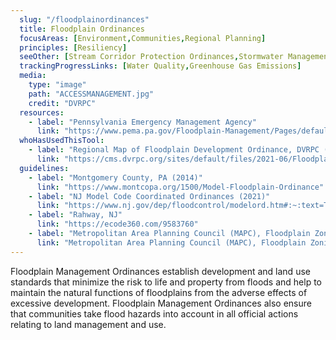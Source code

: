 ```yaml
---
  slug: "/floodplainordinances"
  title: Floodplain Ordinances 
  focusAreas: [Environment,Communities,Regional Planning]
  principles: [Resiliency]
  seeOther: [Stream Corridor Protection Ordinances,Stormwater Management,Stormwater Fees]
  trackingProgressLinks: [Water Quality,Greenhouse Gas Emissions]
  media: 
    type: "image"
    path: "ACCESSMANAGEMENT.jpg"
    credit: "DVRPC"
  resources: 
    - label: "Pennsylvania Emergency Management Agency"
      link: "https://www.pema.pa.gov/Floodplain-Management/Pages/default.aspx"  
  whoHasUsedThisTool: 
    - label: "Regional Map of Floodplain Development Ordinance, DVRPC (2021)"
      link: "https://cms.dvrpc.org/sites/default/files/2021-06/Floodplain Ordinance.pdf"
  guidelines: 
    - label: "Montgomery County, PA (2014)"
      link: "https://www.montcopa.org/1500/Model-Floodplain-Ordinance"
    - label: "NJ Model Code Coordinated Ordinances (2021)"
      link: "https://www.nj.gov/dep/floodcontrol/modelord.htm#:~:text=The%20Model%20Ordinance%20now%20requires,to%20enforce%20the%20building%20codes"
    - label: "Rahway, NJ"
      link: "https://ecode360.com/9583760"
    - label: "Metropolitan Area Planning Council (MAPC), Floodplain Zoning Relief Examples"
      link: "Metropolitan Area Planning Council (MAPC), Floodplain Zoning Relief Examples"
---
```


Floodplain Management Ordinances establish development and land use standards that minimize the risk to life and property from floods and help to maintain the natural functions of floodplains from the adverse effects of excessive development. Floodplain Management Ordinances also ensure that communities take flood hazards into account in all official actions relating to land management and use.
